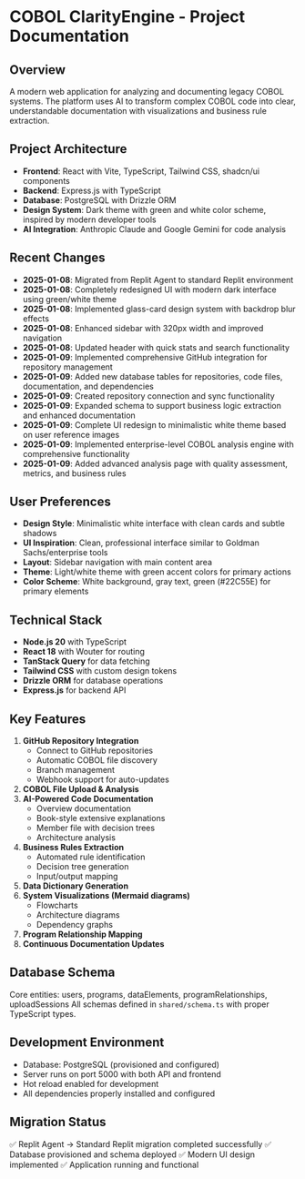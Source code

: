 # COBOL ClarityEngine - Project Documentation

## Overview
A modern web application for analyzing and documenting legacy COBOL systems. The platform uses AI to transform complex COBOL code into clear, understandable documentation with visualizations and business rule extraction.

## Project Architecture
- **Frontend**: React with Vite, TypeScript, Tailwind CSS, shadcn/ui components
- **Backend**: Express.js with TypeScript
- **Database**: PostgreSQL with Drizzle ORM
- **Design System**: Dark theme with green and white color scheme, inspired by modern developer tools
- **AI Integration**: Anthropic Claude and Google Gemini for code analysis

## Recent Changes
- **2025-01-08**: Migrated from Replit Agent to standard Replit environment
- **2025-01-08**: Completely redesigned UI with modern dark interface using green/white theme
- **2025-01-08**: Implemented glass-card design system with backdrop blur effects
- **2025-01-08**: Enhanced sidebar with 320px width and improved navigation
- **2025-01-08**: Updated header with quick stats and search functionality
- **2025-01-09**: Implemented comprehensive GitHub integration for repository management
- **2025-01-09**: Added new database tables for repositories, code files, documentation, and dependencies
- **2025-01-09**: Created repository connection and sync functionality
- **2025-01-09**: Expanded schema to support business logic extraction and enhanced documentation
- **2025-01-09**: Complete UI redesign to minimalistic white theme based on user reference images
- **2025-01-09**: Implemented enterprise-level COBOL analysis engine with comprehensive functionality
- **2025-01-09**: Added advanced analysis page with quality assessment, metrics, and business rules

## User Preferences
- **Design Style**: Minimalistic white interface with clean cards and subtle shadows
- **UI Inspiration**: Clean, professional interface similar to Goldman Sachs/enterprise tools
- **Layout**: Sidebar navigation with main content area
- **Theme**: Light/white theme with green accent colors for primary actions
- **Color Scheme**: White background, gray text, green (#22C55E) for primary elements

## Technical Stack
- **Node.js 20** with TypeScript
- **React 18** with Wouter for routing
- **TanStack Query** for data fetching
- **Tailwind CSS** with custom design tokens
- **Drizzle ORM** for database operations
- **Express.js** for backend API

## Key Features
1. **GitHub Repository Integration**
   - Connect to GitHub repositories
   - Automatic COBOL file discovery
   - Branch management
   - Webhook support for auto-updates
2. **COBOL File Upload & Analysis**
3. **AI-Powered Code Documentation**
   - Overview documentation
   - Book-style extensive explanations
   - Member file with decision trees
   - Architecture analysis
4. **Business Rules Extraction**
   - Automated rule identification
   - Decision tree generation
   - Input/output mapping
5. **Data Dictionary Generation**
6. **System Visualizations (Mermaid diagrams)**
   - Flowcharts
   - Architecture diagrams
   - Dependency graphs
7. **Program Relationship Mapping**
8. **Continuous Documentation Updates**

## Database Schema
Core entities: users, programs, dataElements, programRelationships, uploadSessions
All schemas defined in `shared/schema.ts` with proper TypeScript types.

## Development Environment
- Database: PostgreSQL (provisioned and configured)
- Server runs on port 5000 with both API and frontend
- Hot reload enabled for development
- All dependencies properly installed and configured

## Migration Status
✅ Replit Agent → Standard Replit migration completed successfully
✅ Database provisioned and schema deployed
✅ Modern UI design implemented
✅ Application running and functional